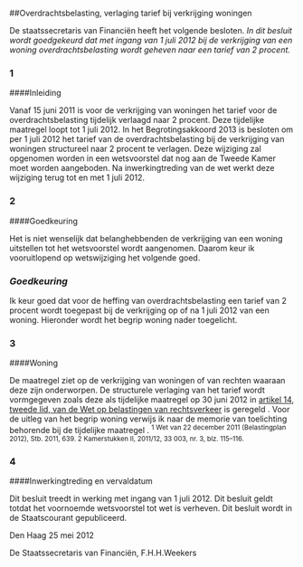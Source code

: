 <meta http-equiv='Content-Type' content='text/html; charset=utf-8' />

##Overdrachtsbelasting, verlaging tarief bij verkrijging woningen

De staatssecretaris van Financiën heeft het volgende besloten.     *In dit besluit wordt goedgekeurd dat met ingang van 1 juli 2012 bij de verkrijging van een woning overdrachtsbelasting wordt geheven naar een tarief van 2 procent.*    
### 1  

####Inleiding

Vanaf 15 juni 2011 is voor de verkrijging van woningen het tarief voor de overdrachtsbelasting tijdelijk verlaagd naar 2 procent. Deze tijdelijke maatregel loopt tot 1 juli 2012. In het Begrotingsakkoord 2013 is besloten om per 1 juli 2012 het tarief van de overdrachtsbelasting bij de verkrijging van woningen structureel naar 2 procent te verlagen. Deze wijziging zal opgenomen worden in een wetsvoorstel dat nog aan de Tweede Kamer moet worden aangeboden. Na inwerkingtreding van de wet werkt deze wijziging terug tot en met 1 juli 2012.    
### 2  

####Goedkeuring

Het is niet wenselijk dat belanghebbenden de verkrijging van een woning uitstellen tot het wetsvoorstel wordt aangenomen. Daarom keur ik vooruitlopend op wetswijziging het volgende goed. 
### *Goedkeuring* 

Ik keur goed dat voor de heffing van overdrachtsbelasting een tarief van 2 procent wordt toegepast bij de verkrijging op of na 1 juli 2012 van een woning. Hieronder wordt het begrip woning nader toegelicht.    
### 3  

####Woning

De maatregel ziet op de verkrijging van woningen of van rechten waaraan deze zijn onderworpen. De structurele verlaging van het tarief wordt vormgegeven zoals deze als tijdelijke maatregel op 30 juni 2012 in [artikel 14, tweede lid, van de Wet op belastingen van rechtsverkeer](../../../../../../../../wet/wet/op/belastingen/van/rechtsverkeer/BWBR0002740/README.md) is geregeld . Voor de uitleg van het begrip woning verwijs ik naar de memorie van toelichting behorende bij de tijdelijke maatregel . <sup> 1  Wet van 22 december 2011 (Belastingplan 2012), Stb. 2011, 639.  </sup> <sup> 2  Kamerstukken II, 2011/12, 33 003, nr. 3, blz. 115–116.  </sup>    
### 4  

####Inwerkingtreding en vervaldatum

Dit besluit treedt in werking met ingang van 1 juli 2012. Dit besluit geldt totdat het voornoemde wetsvoorstel tot wet is verheven.      Dit besluit wordt in de Staatscourant gepubliceerd.   

Den Haag 
25 mei 2012   

De 
Staatssecretaris van Financiën, 
F.H.H.Weekers   
